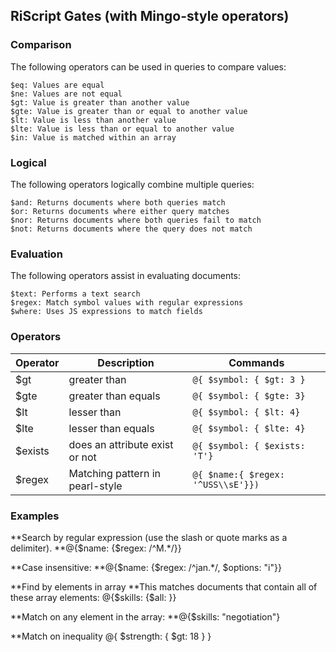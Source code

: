 ## RiScript Gates (with Mingo-style operators)

### Comparison

The following operators can be used in queries to compare values:

    $eq: Values are equal
    $ne: Values are not equal
    $gt: Value is greater than another value
    $gte: Value is greater than or equal to another value
    $lt: Value is less than another value
    $lte: Value is less than or equal to another value
    $in: Value is matched within an array

### Logical

The following operators logically combine multiple queries:

    $and: Returns documents where both queries match
    $or: Returns documents where either query matches
    $nor: Returns documents where both queries fail to match
    $not: Returns documents where the query does not match

### Evaluation

The following operators assist in evaluating documents:

    $text: Performs a text search
    $regex: Match symbol values with regular expressions
    $where: Uses JS expressions to match fields

### Operators

<table>
<thead><tr>
<th>Operator</th>
<th>Description</th>
<th>Commands</th>
</tr></thead>
<tbody>
<tr>
<td>$gt&nbsp;</td>
<td>greater than&nbsp;</td>
<td><code>@{ $symbol: { $gt: 3 }</code></td>
</tr>
<tr>
<td>$gte&nbsp;</td>
<td>greater than equals</td>
<td><code>@{ $symbol: { $gte: 3}</code></td>
</tr>
<tr>
<td>$lt&nbsp;</td>
<td>lesser than&nbsp;</td>
<td><code>@{ $symbol: { $lt: 4}</code></td>
</tr>
<tr>
<td>$lte</td>
<td>lesser than equals</td>
<td><code>@{ $symbol: { $lte: 4}</code></td>
</tr>
<tr>
<td>$exists</td>
<td>does an attribute exist or not</td>
<td><code>@{ $symbol: { $exists: 'T'}</code></td>
</tr>
<tr>
<td>$regex</td>
<td>Matching pattern in pearl-style</td>
<td><code>@{ $name:{ $regex: '^USS\\sE'}})</code></td>
</tr>
</tbody>
</table>


### Examples

**Search by regular expression (use the slash or quote marks as a delimiter).
**@{$name: {$regex: /^M.*/}}

**Case insensitive:
**@{$name: {$regex: /^jan.*/, $options: "i"}}

**Find by elements in array
**This matches documents that contain all of these array elements:
@{$skills: {$all: }}

**Match on any element in the array:
**@{$skills: "negotiation"}

**Match on inequality
@{ $strength: { $gt: 18 } }
